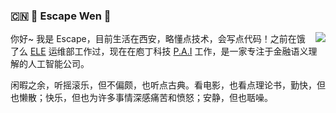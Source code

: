 ### :cn: :octopus: Escape Wen 👋

<img align="right" src="https://github-readme-stats.vercel.app/api?username=escapelife&show_icons=true&icon_color=0366d6&text_color=24292e&bg_color=ffffff&hide_title=true" />

你好~ 我是 Escape，目前生活在西安，略懂点技术，会写点代码！之前在饿了么 [ELE](https://www.ele.me/) 运维部工作过，现在在庖丁科技 [P.A.I](https://paodingai.com/) 工作，是一家专注于金融语义理解的人工智能公司。

闲暇之余，听摇滚乐，但不偏颇，也听点古典。看电影，也看点理论书，勤快，但也懒散；快乐，但也为许多事情深感痛苦和愤怒；安静，但也聒噪。
